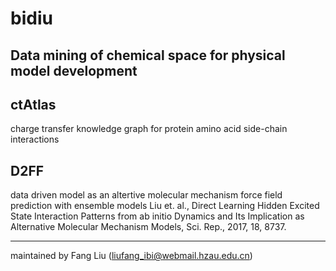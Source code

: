# bidiu
Data mining of chemical space for physical model development
----

ctAtlas
----
charge transfer knowledge graph for protein amino acid side-chain interactions


D2FF
----
data driven model as an altertive molecular mechanism force field
prediction with ensemble models
Liu et. al., Direct Learning Hidden Excited State Interaction Patterns from ab initio Dynamics and Its Implication as Alternative Molecular Mechanism Models, Sci. Rep., 2017, 18, 8737.


----

maintained by Fang Liu (liufang_ibi@webmail.hzau.edu.cn)


